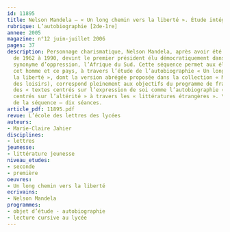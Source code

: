 ```yaml
---
id: 11895
title: Nelson Mandela – « Un long chemin vers la liberté ». Étude intégrale (séquence)
rubrique: L’autobiographie [2de-1re]
annee: 2005
magazine: n°12 juin-juillet 2006
pages: 37
description: Personnage charismatique, Nelson Mandela, après avoir été emprisonné
  de 1962 à 1990, devint le premier président élu démocratiquement dans un pays longtemps
  synonyme d’oppression, l’Afrique du Sud. Cette séquence permet aux élèves de connaître
  cet homme et ce pays, à travers l’étude de l’autobiographie « Un long chemin vers
  la liberté », dont la version abrégée proposée dans la collection « Médium » (l’école
  des loisirs), correspond pleinement aux objectifs du programme de français – étudier
  des « textes centrés sur l’expression de soi comme l’autobiographie » et des « textes
  centrés sur l’altérité » à travers les « littératures étrangères ». \nDéroulement
  de la séquence – dix séances.
article_pdf: 11895.pdf
revue: L’école des lettres des lycées
auteurs:
- Marie-Claire Jahier
disciplines:
- lettres
jeunesse:
- littérature jeunesse
niveau_etudes:
- seconde
- première
oeuvres:
- Un long chemin vers la liberté
ecrivains:
- Nelson Mandela
programmes:
- objet d’étude - autobiographie
- lecture cursive au lycée
---
```

